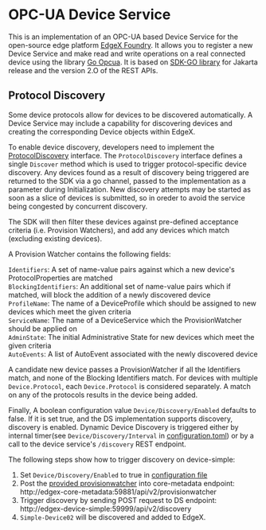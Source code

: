 # OPC-UA Device Service

This is an implementation of an OPC-UA based Device Service for the open-source edge platform [EdgeX Foundry](https://github.com/edgexfoundry). It allows you to register a new Device Service and make read and write operations on a real connected device using the library [Go Opcua](https://github.com/gopcua/opcua). It is based on [SDK-GO library](https://github.com/edgexfoundry/device-sdk-go) for Jakarta release and the version 2.O of the REST APIs.


## Protocol Discovery

Some device protocols allow for devices to be discovered automatically.
A Device Service may include a capability for discovering devices and creating the corresponding Device objects within EdgeX.  

To enable device discovery, developers need to implement the [ProtocolDiscovery](../pkg/models/protocoldiscovery.go) interface.
The `ProtocolDiscovery` interface defines a single `Discover` method which is used to trigger protocol-specific device discovery.
Any devices found as a result of discovery being triggered are returned to the SDK via a go channel, passed to the implementation as a parameter during Initialization.
New discovery attempts may be started as soon as a slice of devices is submitted, so in oreder to avoid the service being congested by concurrent discovery.
  
The SDK will then filter these devices against pre-defined acceptance criteria (i.e. Provision Watchers), and add any devices which match (excluding existing devices).

A Provision Watcher contains the following fields:

`Identifiers`: A set of name-value pairs against which a new device's ProtocolProperties are matched  
`BlockingIdentifiers`: An additional set of name-value pairs which if matched, will block the addition of a newly discovered device  
`ProfileName`: The name of a DeviceProfile which should be assigned to new devices which meet the given criteria  
`ServiceName`: The name of a DeviceService which the ProvisionWatcher should be applied on  
`AdminState`: The initial Administrative State for new devices which meet the given criteria  
`AutoEvents`: A list of AutoEvent associated with the newly discovered device 
 
A candidate new device passes a ProvisionWatcher if all the Identifiers match, and none of the Blocking Identifiers match.
For devices with multiple `Device.Protocol`, each `Device.Protocol` is considered separately. A match on any of the protocols results in the device being added.

Finally, A boolean configuration value `Device/Discovery/Enabled` defaults to false. If it is set true, and the DS implementation supports discovery, discovery is enabled.
Dynamic Device Discovery is triggered either by internal timer(see `Device/Discovery/Interval` in [configuration.toml](cmd/device-simple/res/configuration.toml)) or by a call to the device service's `/discovery` REST endpoint.

The following steps show how to trigger discovery on device-simple:
1. Set `Device/Discovery/Enabled` to true in [configuration file](cmd/device-simple/res/configuration.toml)
2. Post the [provided provisionwatcher](cmd/device-simple/res/provisionwatcher.json) into core-metadata endpoint: http://edgex-core-metadata:59881/api/v2/provisionwatcher
3. Trigger discovery by sending POST request to DS endpoint: http://edgex-device-simple:59999/api/v2/discovery
4. `Simple-Device02` will be discovered and added to EdgeX.
